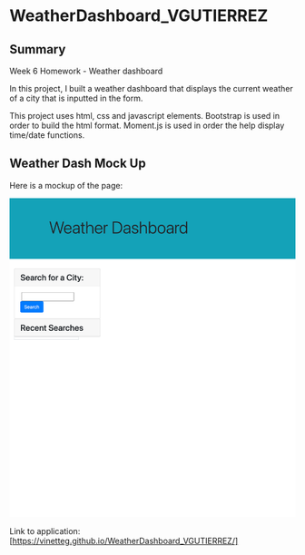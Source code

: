 # WeatherDashboard_VGUTIERREZ

## Summary

Week 6 Homework - Weather dashboard

In this project, I built a weather dashboard that displays the current weather of a city that is inputted in the form.

This project uses html, css and javascript elements. Bootstrap is used in order to build the html format. Moment.js is used in order the help display time/date functions.

## Weather Dash Mock Up

Here is a mockup of the page:

![portfoliomenu](images/newmockup.png)

Link to application:
[https://vinetteg.github.io/WeatherDashboard_VGUTIERREZ/]
